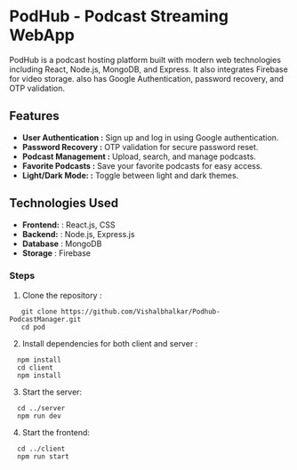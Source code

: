 # PodHub - Podcast Streaming WebApp

PodHub is a podcast hosting platform built with modern web technologies including React, Node.js, MongoDB, and Express. It also integrates Firebase for video storage. also has Google Authentication, password recovery, and OTP validation.
## Features

- **User Authentication :** Sign up and log in using Google authentication.
- **Password Recovery :** OTP validation for secure password reset.
- **Podcast Management :** Upload, search, and manage podcasts.
- **Favorite Podcasts :** Save your favorite podcasts for easy access.
- **Light/Dark Mode: :** Toggle between light and dark themes.

## Technologies Used

- **Frontend:** : React.js, CSS
- **Backend:** : Node.js, Express.js
- **Database** : MongoDB
- **Storage** : Firebase

### Steps

1. Clone the repository :
```
   git clone https://github.com/Vishalbhalkar/Podhub-PodcastManager.git
   cd pod
```

2. Install dependencies for both client and server : 
```
  npm install
  cd client
  npm install
```

3. Start the server:
```
  cd ../server
  npm run dev
```

4. Start the frontend:
```
  cd ../client
  npm run start
```

